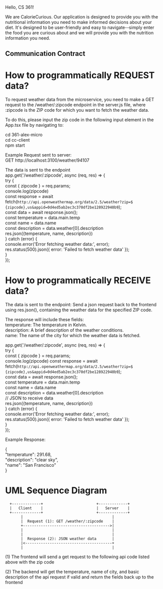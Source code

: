 Hello, CS 361!

We are CalorieCurious. Our application is designed to provide you with the nutritional information you need to make informed decisions about your diet. It's designed to be user-friendly and easy to navigate--simply enter the food you are curious about and we will provide you with the nutrition information you need.

## Communication Contract

# How to programmatically REQUEST data?

To request weather data from the microservice, you need to make a
GET request to the /weather/:zipcode endpoint in the server.js file, where :zipcode is the ZIP code for which you want to fetch the weather data.

To do this, please input the zip code in the following input element in the App.tsx file by navigating to:     
     
cd 361-alex-micro    
cd cc-client   
npm start    

Example Request sent to server:   
GET http://localhost:3100/weather/94107    
   
The data is sent to the endpoint   
app.get('/weather/:zipcode', async (req, res) => {   
    try {   
      const { zipcode } = req.params;   
      console.log(zipcode)   
      const response = await fetch(`http://api.openweathermap.org/data/2.5/weather?zip=$   {zipcode},us&appid=0d4ed5ab2ec3c370df2be128922940b9`);   
      const data = await response.json();   
      const temperature = data.main.temp   
      const name = data.name   
      const description = data.weather[0].description   
      res.json({temperature, name, description})   
    } catch (error) {   
      console.error('Error fetching weather data:', error);   
      res.status(500).json({ error: 'Failed to fetch weather data' });   
    }  
  });  
    
# How to programmatically RECEIVE data?

The data is sent to the endpoint:
Send a json request back to the frontend using res.json(),
containing the weather data for the specified ZIP code.

The response will include these fields:   
temperature: The temperature in Kelvin.    
description: A brief description of the weather conditions.   
name: The name of the city for which the weather data is fetched.   
   
app.get('/weather/:zipcode', async (req, res) => {   
    try {   
      const { zipcode } = req.params;   
      console.log(zipcode)
      const response = await fetch(`http://api.openweathermap.org/data/2.5/weather?zip=$  {zipcode},us&appid=0d4ed5ab2ec3c370df2be128922940b9`);  
      const data = await response.json();  
      const temperature = data.main.temp   
      const name = data.name   
      const description = data.weather[0].description   
      // JSON to receive data   
      res.json({temperature, name, description})  
    } catch (error) {  
      console.error('Error fetching weather data:', error);  
      res.status(500).json({ error: 'Failed to fetch weather data' });   
    }  
  });  

Example Response:  
  
{  
  "temperature": 291.68,  
  "description": "clear sky",  
  "name": "San Francisco"  
}   



# UML Sequence Diagram
```
  +-------------+                        +-------------+    
  |   Client    |                        |   Server    |    
  +-------------+                        +-------------+    
       |                                        |   
       |  Request (1): GET /weather/:zipcode    |   
       +--------------------------------------->|   
       |                                        |   
       |                                        |   
       |  Response (2): JSON weather data       |   
       |<---------------------------------------+   
       |                                        |   

```
   
(1) The frontend will send a get request to the following api 
code listed above with the zip code

(2) The backend will get the temperature, name of city, and basic description of the api request if valid and return the fields back
up to the frontend
